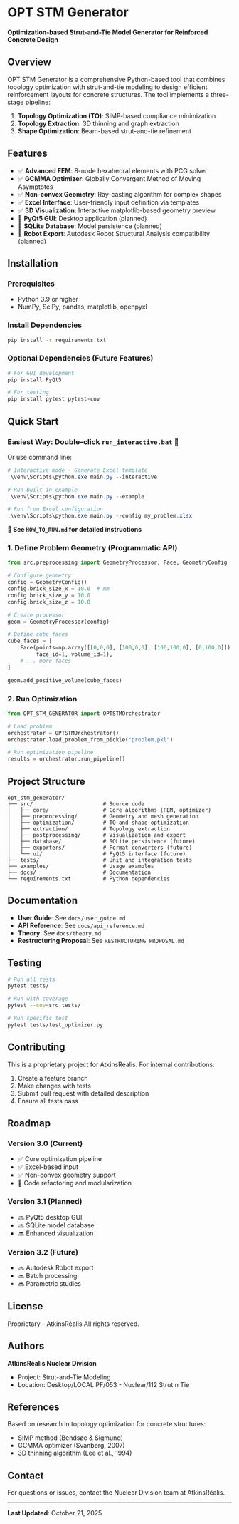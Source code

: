 # OPT STM Generator

**Optimization-based Strut-and-Tie Model Generator for Reinforced Concrete Design**

## Overview

OPT STM Generator is a comprehensive Python-based tool that combines topology optimization with strut-and-tie modeling to design efficient reinforcement layouts for concrete structures. The tool implements a three-stage pipeline:

1. **Topology Optimization (TO)**: SIMP-based compliance minimization
2. **Topology Extraction**: 3D thinning and graph extraction
3. **Shape Optimization**: Beam-based strut-and-tie refinement

## Features

- ✅ **Advanced FEM**: 8-node hexahedral elements with PCG solver
- ✅ **GCMMA Optimizer**: Globally Convergent Method of Moving Asymptotes
- ✅ **Non-convex Geometry**: Ray-casting algorithm for complex shapes
- ✅ **Excel Interface**: User-friendly input definition via templates
- ✅ **3D Visualization**: Interactive matplotlib-based geometry preview
- 🚧 **PyQt5 GUI**: Desktop application (planned)
- 🚧 **SQLite Database**: Model persistence (planned)
- 🚧 **Robot Export**: Autodesk Robot Structural Analysis compatibility (planned)

## Installation

### Prerequisites
- Python 3.9 or higher
- NumPy, SciPy, pandas, matplotlib, openpyxl

### Install Dependencies

```bash
pip install -r requirements.txt
```

### Optional Dependencies (Future Features)

```bash
# For GUI development
pip install PyQt5

# For testing
pip install pytest pytest-cov
```

## Quick Start

### **Easiest Way: Double-click `run_interactive.bat`** 🚀

Or use command line:

```powershell
# Interactive mode - Generate Excel template
.\venv\Scripts\python.exe main.py --interactive

# Run built-in example
.\venv\Scripts\python.exe main.py --example

# Run from Excel configuration
.\venv\Scripts\python.exe main.py --config my_problem.xlsx
```

**📖 See `HOW_TO_RUN.md` for detailed instructions**

### 1. Define Problem Geometry (Programmatic API)

```python
from src.preprocessing import GeometryProcessor, Face, GeometryConfig

# Configure geometry
config = GeometryConfig()
config.brick_size_x = 10.0  # mm
config.brick_size_y = 10.0
config.brick_size_z = 10.0

# Create processor
geom = GeometryProcessor(config)

# Define cube faces
cube_faces = [
    Face(points=np.array([[0,0,0], [100,0,0], [100,100,0], [0,100,0]]), 
         face_id=1, volume_id=1),
    # ... more faces
]

geom.add_positive_volume(cube_faces)
```

### 2. Run Optimization

```python
from OPT_STM_GENERATOR import OPTSTMOrchestrator

# Load problem
orchestrator = OPTSTMOrchestrator()
orchestrator.load_problem_from_pickle("problem.pkl")

# Run optimization pipeline
results = orchestrator.run_pipeline()
```

## Project Structure

```
opt_stm_generator/
├── src/                      # Source code
│   ├── core/                 # Core algorithms (FEM, optimizer)
│   ├── preprocessing/        # Geometry and mesh generation
│   ├── optimization/         # TO and shape optimization
│   ├── extraction/           # Topology extraction
│   ├── postprocessing/       # Visualization and export
│   ├── database/             # SQLite persistence (future)
│   ├── exporters/            # Format converters (future)
│   └── ui/                   # PyQt5 interface (future)
├── tests/                    # Unit and integration tests
├── examples/                 # Usage examples
├── docs/                     # Documentation
└── requirements.txt          # Python dependencies
```

## Documentation

- **User Guide**: See `docs/user_guide.md`
- **API Reference**: See `docs/api_reference.md`
- **Theory**: See `docs/theory.md`
- **Restructuring Proposal**: See `RESTRUCTURING_PROPOSAL.md`

## Testing

```bash
# Run all tests
pytest tests/

# Run with coverage
pytest --cov=src tests/

# Run specific test
pytest tests/test_optimizer.py
```

## Contributing

This is a proprietary project for AtkinsRéalis. For internal contributions:

1. Create a feature branch
2. Make changes with tests
3. Submit pull request with detailed description
4. Ensure all tests pass

## Roadmap

### Version 3.0 (Current)
- ✅ Core optimization pipeline
- ✅ Excel-based input
- ✅ Non-convex geometry support
- 🚧 Code refactoring and modularization

### Version 3.1 (Planned)
- 🔜 PyQt5 desktop GUI
- 🔜 SQLite model database
- 🔜 Enhanced visualization

### Version 3.2 (Future)
- 🔜 Autodesk Robot export
- 🔜 Batch processing
- 🔜 Parametric studies

## License

Proprietary - AtkinsRéalis
All rights reserved.

## Authors

**AtkinsRéalis Nuclear Division**
- Project: Strut-and-Tie Modeling
- Location: Desktop/LOCAL PF/053 - Nuclear/112 Strut n Tie

## References

Based on research in topology optimization for concrete structures:
- SIMP method (Bendsøe & Sigmund)
- GCMMA optimizer (Svanberg, 2007)
- 3D thinning algorithm (Lee et al., 1994)

## Contact

For questions or issues, contact the Nuclear Division team at AtkinsRéalis.

---

**Last Updated**: October 21, 2025
